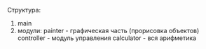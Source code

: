 Структура:
1. main
2. модули:
painter - графическая часть (прорисовка объектов)
controller - модуль управления
calculator - вся арифметика